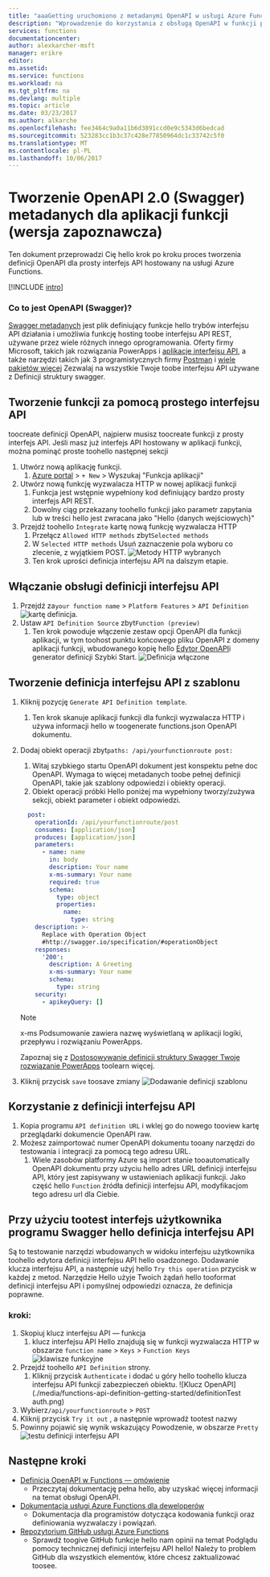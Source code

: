 ```yaml
---
title: "aaaGetting uruchomiono z metadanymi OpenAPI w usługi Azure Functions | Dokumentacja firmy Microsoft"
description: "Wprowadzenie do korzystania z obsługą OpenAPI w funkcji platformy Azure"
services: functions
documentationcenter: 
author: alexkarcher-msft
manager: erikre
editor: 
ms.assetid: 
ms.service: functions
ms.workload: na
ms.tgt_pltfrm: na
ms.devlang: multiple
ms.topic: article
ms.date: 03/23/2017
ms.author: alkarche
ms.openlocfilehash: fee3464c9a0a11b6d3891ccd0e9c5343d6bedcad
ms.sourcegitcommit: 523283cc1b3c37c428e77850964dc1c33742c5f0
ms.translationtype: MT
ms.contentlocale: pl-PL
ms.lasthandoff: 10/06/2017
---
```

# <a name="creating-openapi-20-swagger-metadata-for-a-function-app-preview"></a>Tworzenie OpenAPI 2.0 (Swagger) metadanych dla aplikacji funkcji (wersja zapoznawcza)

Ten dokument przeprowadzi Cię hello krok po kroku proces tworzenia definicji OpenAPI dla prosty interfejs API hostowany na usługi Azure Functions.

[!INCLUDE [intro](../../includes/functions-bindings-intro.md)]

### <a name="what-is-openapi-swagger"></a>Co to jest OpenAPI (Swagger)?
[Swagger metadanych](http://swagger.io/) jest plik definiujący funkcje hello trybów interfejsu API działania i umożliwia funkcję hosting toobe interfejsu API REST, używane przez wiele różnych innego oprogramowania. Oferty firmy Microsoft, takich jak rozwiązania PowerApps i [aplikacje interfejsu API](https://docs.microsoft.com/azure/app-service-api/app-service-api-dotnet-get-started#a-idcodegena-generate-client-code-for-the-data-tier), a także narzędzi takich jak 3 programistycznych firmy [Postman](https://www.getpostman.com/docs/importing_swagger) i [wiele pakietów więcej](http://swagger.io/tools/) Zezwalaj na wszystkie Twoje toobe interfejsu API używane z Definicji struktury swagger.

## <a name="prepare-function"></a>Tworzenie funkcji za pomocą prostego interfejsu API
  toocreate definicji OpenAPI, najpierw musisz toocreate funkcji z prosty interfejs API. Jeśli masz już interfejs API hostowany w aplikacji funkcji, można pominąć proste toohello następnej sekcji
1. Utwórz nową aplikację funkcji.
    1. [Azure portal](https://portal.azure.com)  >  `+ New` > Wyszukaj "Funkcja aplikacji"
1. Utwórz nową funkcję wyzwalacza HTTP w nowej aplikacji funkcji
    1. Funkcja jest wstępnie wypełniony kod definiujący bardzo prosty interfejs API REST.
    1. Dowolny ciąg przekazany toohello funkcji jako parametr zapytania lub w treści hello jest zwracana jako "Hello {danych wejściowych}"
1. Przejdź toohello `Integrate` kartę nową funkcję wyzwalacza HTTP
    1. Przełącz `Allowed HTTP methods` zbyt`Selected methods`
    1. W `Selected HTTP methods` Usuń zaznaczenie pola wyboru co zlecenie, z wyjątkiem POST.
    ![Metody HTTP wybranych](./media/functions-api-definition-getting-started/selectedHTTPmethods.png)
    1. Ten krok uprości definicja interfejsu API na dalszym etapie.

## <a name="enable"></a>Włączanie obsługi definicji interfejsu API
1. Przejdź za`your function name` > `Platform Features` > `API Definition`
![kartę definicja.](./media/functions-api-definition-getting-started/definitiontab.png)
1. Ustaw `API Definition Source` zbyt`Function (preview)`
    1. Ten krok powoduje włączenie zestaw opcji OpenAPI dla funkcji aplikacji, w tym toohost punktu końcowego pliku OpenAPI z domeny aplikacji funkcji, wbudowanego kopię hello [Edytor OpenAPI](http://editor.swagger.io)i generator definicji Szybki Start.
![Definicja włączone](./media/functions-api-definition-getting-started/enabledefinition.png)

## <a name="create-definition"></a>Tworzenie definicja interfejsu API z szablonu
1. Kliknij pozycję `Generate API Definition template`.
    1. Ten krok skanuje aplikacji funkcji dla funkcji wyzwalacza HTTP i używa informacji hello w toogenerate functions.json OpenAPI dokumentu.
1. Dodaj obiekt operacji zbyt`paths: /api/yourfunctionroute post:`
    1. Witaj szybkiego startu OpenAPI dokument jest konspektu pełne doc OpenAPI. Wymaga to więcej metadanych toobe pełnej definicji OpenAPI, takie jak szablony odpowiedzi i obiekty operacji.
    1. Obiekt operacji próbki Hello poniżej ma wypełniony tworzy/zużywa sekcji, obiekt parameter i obiekt odpowiedzi.
    
    ```yaml
      post:
        operationId: /api/yourfunctionroute/post
        consumes: [application/json]
        produces: [application/json]
        parameters:
          - name: name
            in: body
            description: Your name
            x-ms-summary: Your name
            required: true
            schema:
              type: object
              properties:
                name:
                  type: string
        description: >-
          Replace with Operation Object
          #http://swagger.io/specification/#operationObject
        responses:
          '200':
            description: A Greeting
            x-ms-summary: Your name
            schema:
              type: string
        security:
          - apikeyQuery: []
    ```
    
    > [!NOTE]
    >  x-ms Podsumowanie zawiera nazwę wyświetlaną w aplikacji logiki, przepływu i rozwiązaniu PowerApps.
    >
    > Zapoznaj się z [Dostosowywanie definicji struktury Swagger Twoje rozwiązanie PowerApps](https://powerapps.microsoft.com/tutorials/customapi-how-to-swagger/) toolearn więcej.

1. Kliknij przycisk `save` toosave zmiany ![Dodawanie definicji szablonu](./media/functions-api-definition-getting-started/addingtemplate.png)

## <a name="use-definition"></a>Korzystanie z definicji interfejsu API
1. Kopia programu `API definition URL` i wklej go do nowego tooview kartę przeglądarki dokumencie OpenAPI raw.
1. Możesz zaimportować numer OpenAPI dokumentu tooany narzędzi do testowania i integracji za pomocą tego adresu URL.
    1. Wiele zasobów platformy Azure są import stanie tooautomatically OpenAPI dokumentu przy użyciu hello adres URL definicji interfejsu API, który jest zapisywany w ustawieniach aplikacji funkcji. Jako część hello `Function` źródła definicji interfejsu API, modyfikacjom tego adresu url dla Ciebie.


## <a name="test-definition"></a>Przy użyciu tootest interfejs użytkownika programu Swagger hello definicja interfejsu API
Są to testowanie narzędzi wbudowanych w widoku interfejsu użytkownika toohello edytora definicji interfejsu API hello osadzonego. Dodawanie klucza interfejsu API, a następnie użyj hello `Try this operation` przycisk w każdej z metod. Narzędzie Hello użyje Twoich żądań hello tooformat definicji interfejsu API i pomyślnej odpowiedzi oznacza, że definicja poprawne.

### <a name="steps"></a>kroki:

1. Skopiuj klucz interfejsu API — funkcja
    1. klucz interfejsu API Hello znajdują się w funkcji wyzwalacza HTTP w obszarze `function name` > `Keys` > `Function Keys` 
   ![klawisze funkcyjne](./media/functions-api-definition-getting-started/functionkey.png)
1. Przejdź toohello `API Definition` strony.
    1. Kliknij przycisk `Authenticate` i dodać u góry hello toohello klucza interfejsu API funkcji zabezpieczeń obiektu.
  ![Klucz OpenAPI](./media/functions-api-definition-getting-started/definitionTest auth.png)
1. Wybierz`/api/yourfunctionroute` > `POST`
1. Kliknij przycisk `Try it out` , a następnie wprowadź tootest nazwy
1. Powinny pojawić się wynik wskazujący Powodzenie, w obszarze `Pretty` 
 ![testu definicji interfejsu API](./media/functions-api-definition-getting-started/definitionTest.png)

## <a name="next-steps"></a>Następne kroki
* [Definicja OpenAPI w Functions — omówienie](functions-api-definition.md)
  * Przeczytaj dokumentację pełna hello, aby uzyskać więcej informacji na temat obsługi OpenAPI.
* [Dokumentacja usługi Azure Functions dla deweloperów](functions-reference.md)  
  * Dokumentacja dla programistów dotycząca kodowania funkcji oraz definiowania wyzwalaczy i powiązań.
* [Repozytorium GitHub usługi Azure Functions](https://github.com/Azure/Azure-Functions/)
  * Sprawdź toogive GitHub funkcje hello nam opinii na temat Podglądu pomocy technicznej definicji interfejsu API hello! Należy to problem GitHub dla wszystkich elementów, które chcesz zaktualizować toosee.
